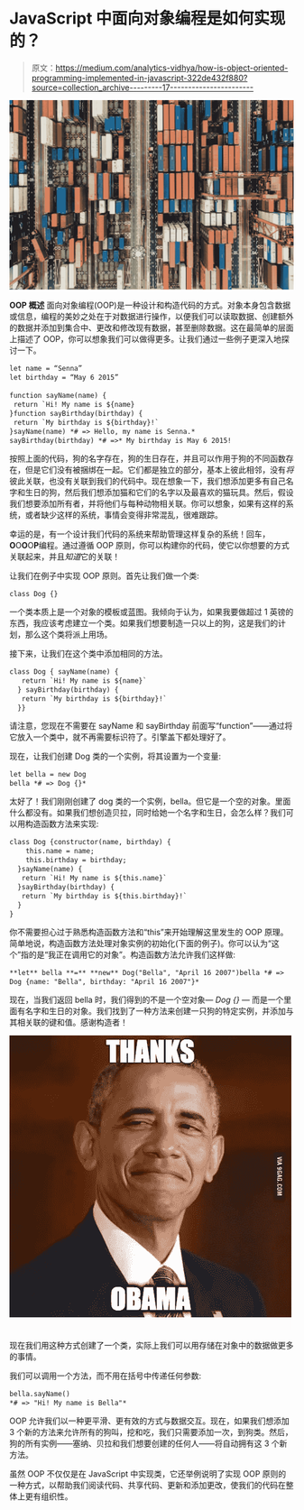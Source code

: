 # JavaScript 中面向对象编程是如何实现的？

> 原文：<https://medium.com/analytics-vidhya/how-is-object-oriented-programming-implemented-in-javascript-322de432f880?source=collection_archive---------17----------------------->

![](img/04c45ae1906f4dc7313038fbe991dd16.png)

**OOP 概述** 面向对象编程(OOP)是一种设计和构造代码的方式。对象本身包含数据或信息，编程的美妙之处在于对数据进行操作，以便我们可以读取数据、创建额外的数据并添加到集合中、更改和修改现有数据，甚至删除数据。这在最简单的层面上描述了 OOP，你可以想象我们可以做得更多。让我们通过一些例子更深入地探讨一下。

```
let name = “Senna”
let birthday = “May 6 2015”

function sayName(name) {
 return `Hi! My name is ${name}
}function sayBirthday(birthday) {
 return `My birthday is ${birthday}!`
}sayName(name) *# => Hello, my name is Senna.*
sayBirthday(birthday) *# =>* My birthday is May 6 2015!
```

按照上面的代码，狗的名字存在，狗的生日存在，并且可以作用于狗的不同函数存在，但是它们没有被捆绑在一起。它们都是独立的部分，基本上彼此相邻，没有*将*彼此关联，也没有关联到我们的代码中。现在想象一下，我们想添加更多有自己名字和生日的狗，然后我们想添加猫和它们的名字以及最喜欢的猫玩具。然后，假设我们想要添加所有者，并将他们与每种动物相关联。你可以想象，如果有这样的系统，或者缺少这样的系统，事情会变得非常混乱，很难跟踪。

幸运的是，有一个设计我们代码的系统来帮助管理这样复杂的系统！回车，**O**O**O**O**P**编程。通过遵循 OOP 原则，你可以构建你的代码，使它以你想要的方式关联起来，并且*知道*它的关联！

让我们在例子中实现 OOP 原则。首先让我们做一个类:

```
class Dog {}
```

一个类本质上是一个对象的模板或蓝图。我倾向于认为，如果我要做超过 1 英镑的东西，我应该考虑建立一个类。如果我们想要制造一只以上的狗，这是我们的计划，那么这个类将派上用场。

接下来，让我们在这个类中添加相同的方法。

```
class Dog { sayName(name) {
   return `Hi! My name is ${name}`
  } sayBirthday(birthday) {
   return `My birthday is ${birthday}!`
  }}
```

请注意，您现在不需要在 sayName 和 sayBirthday 前面写“function”——通过将它放入一个类中，就不再需要标识符了。引擎盖下都处理好了。

现在，让我们创建 Dog 类的一个实例，将其设置为一个变量:

```
let bella = new Dog 
bella *# => Dog {}*
```

太好了！我们刚刚创建了 dog 类的一个实例，bella。但它是一个空的对象。里面什么都没有。如果我们想创造贝拉，同时给她一个名字和生日，会怎么样？我们可以用构造函数方法来实现:

```
class Dog {constructor(name, birthday) {
    this.name = name;
    this.birthday = birthday;
  }sayName(name) {
   return `Hi! My name is ${this.name}`
  }sayBirthday(birthday) {
   return `My birthday is ${this.birthday}!`
  }
}
```

你不需要担心过于熟悉构造函数方法和“this”来开始理解这里发生的 OOP 原理。简单地说，构造函数方法处理对象实例的初始化(下面的例子)。你可以认为“这个”指的是“我正在调用它的对象”。构造函数方法允许我们这样做:

```
**let** bella **=** **new** Dog("Bella", "April 16 2007")bella *# => Dog {name: "Bella", birthday: "April 16 2007"}*
```

现在，当我们返回 bella 时，我们得到的不是一个空对象— *Dog {} —* 而是一个里面有名字和生日的对象。我们找到了一种方法来创建一只狗的特定实例，并添加与其相关联的键和值。感谢构造者！

![](img/cf07801adee53a872720cce32d522591.png)

现在我们用这种方式创建了一个类，实际上我们可以用存储在对象中的数据做更多的事情。

我们可以调用一个方法，而不用在括号中传递任何参数:

```
bella.sayName()
*# => "Hi! My name is Bella"*
```

OOP 允许我们以一种更平滑、更有效的方式与数据交互。现在，如果我们想添加 3 个新的方法来允许所有的狗叫，挖和吃，我们只需要添加一次，到狗类。然后，狗的所有实例——塞纳、贝拉和我们想要创建的任何人——将自动拥有这 3 个新方法。

虽然 OOP 不仅仅是在 JavaScript 中实现类，它还举例说明了实现 OOP 原则的一种方式，以帮助我们阅读代码、共享代码、更新和添加更改，使我们的代码在整体上更有组织性。